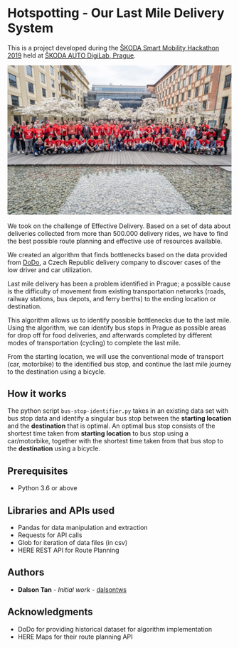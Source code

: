 # Hotspotting - Our Last Mile Delivery System

This is a project developed during the [ŠKODA Smart Mobility Hackathon 2019](https://www.ceehacks.com/smhprague2019/) held at [ŠKODA AUTO DigiLab, Prague](https://skodaautodigilab.com/). 

![hackathon-group](images/group.jpg?raw=true "Title")

We took on the challenge of Effective Delivery.
Based on a set of data about deliveries collected from more than 500.000 delivery rides, we have to find the best possible route planning and effective use of resources available. 

We created an algorithm that finds bottlenecks based on the data provided from [DoDo](https://idodo.cz/en/for-partners-2/), a Czech Republic delivery company to discover cases of the low driver and car utilization.

Last mile delivery has been a problem identified in Prague; a possible cause is the difficulty of movement from existing transportation networks (roads,  railway stations, bus depots, and ferry berths) to the ending location or destination.

This algorithm allows us to identify possible bottlenecks due to the last mile. 
Using the algorithm, we can identify bus stops in Prague as possible areas for drop off for food deliveries, and afterwards completed by different modes of transportation (cycling) to complete the last mile. 

From the starting location, we will use the conventional mode of transport (car, motorbike) to the identified bus stop, and continue the last mile journey to the destination using a bicycle. 

## How it works

The python script `bus-stop-identifier.py` takes in an existing data set with bus stop data and identify a singular bus stop between the **starting location** and the **destination** that is optimal. 
An optimal bus stop consists of the shortest time taken from **starting location** to bus stop using a car/motorbike, together with the shortest time taken from that bus stop to the **destination** using a bicycle. 

## Prerequisites

- Python 3.6 or above

## Libraries and APIs used

- Pandas for data manipulation and extraction
- Requests for API calls 
- Glob for iteration of data files (in csv)
- HERE REST API for Route Planning


## Authors

* **Dalson Tan** - *Initial work* - [dalsontws](https://github.com/dalsontws)

## Acknowledgments

* DoDo for providing historical dataset for algorithm implementation
* HERE Maps for their route planning API
